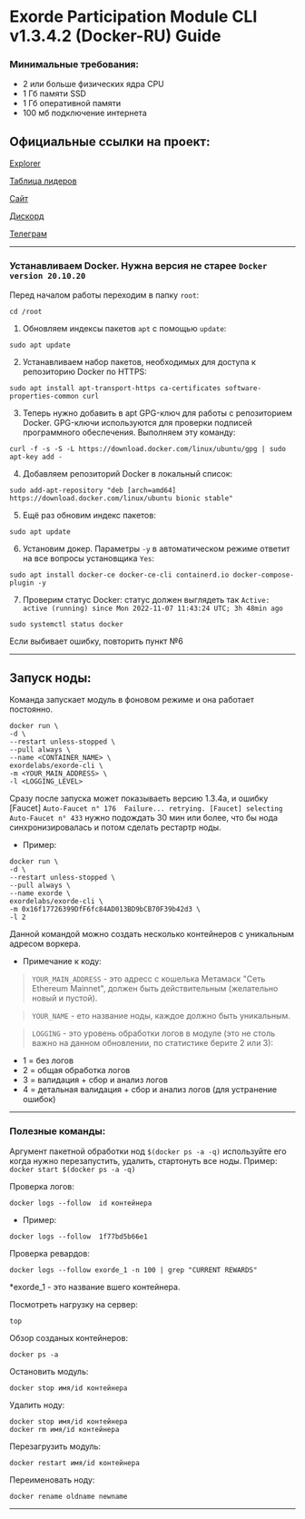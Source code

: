 # Exorde Participation Module CLI v1.3.4.2 (Docker-RU) Guide

### Минимальные требования: 

* 2 или больше физических ядра CPU 
* 1 Гб памяти SSD
* 1 Гб оперативной памяти
* 100 мб подключение интернета

## Официальные ссылки на проект:

[Еxplorer](https://explorer.exorde.network/)

[Таблица лидеров](https://explorer.exorde.network/leaderboard)

[Сайт](https://exorde.network/)

[Дискорд](https://discord.gg/y9F5Qrtk)

[Телеграм](https://t.me/exorde)

---

### Устанавливаем Docker. Нужна версия не старее `Docker version 20.10.20`

Перед началом работы переходим в папку `root`:

```
cd /root
```

1. Обновляем индексы пакетов `apt` с помощью `update`:

```
sudo apt update
```
2. Устанавливаем набор пакетов, необходимых для доступа к репозиторию Docker по HTTPS:

```
sudo apt install apt-transport-https ca-certificates software-properties-common curl 
```

3. Теперь нужно добавить в apt GPG-ключ для работы с репозиторием Docker. GPG-ключи используются для проверки подписей программного обеспечения. Выполняем эту команду:

```
curl -f -s -S -L https://download.docker.com/linux/ubuntu/gpg | sudo apt-key add -
```

4. Добавляем репозиторий Docker в локальный список:

```
sudo add-apt-repository "deb [arch=amd64] https://download.docker.com/linux/ubuntu bionic stable"
```

5. Ещё раз обновим индекс пакетов:

```
sudo apt update
```

6. Установим докер. Параметры `-y` в автоматическом режиме ответит на все вопросы установщика `Yes`:

```
sudo apt install docker-ce docker-ce-cli containerd.io docker-compose-plugin -y
```

7. Проверим статус Docker: статус должен выглядеть так `Active: active (running) since Mon 2022-11-07 11:43:24 UTC; 3h 48min ago` 

```
sudo systemctl status docker
```

Если выбивает ошибку, повторить пункт №6

---

## Запуск ноды:

Команда запускает модуль в фоновом режиме и она работает постоянно.

```
docker run \
-d \
--restart unless-stopped \
--pull always \
--name <CONTAINER_NAME> \
exordelabs/exorde-cli \
-m <YOUR_MAIN_ADDRESS> \
-l <LOGGING_LEVEL>
```

Сразу после запуска может показываеть версию 1.3.4a, и ошибку [Faucet] `Auto-Faucet n° 176  Failure... retrying. [Faucet] selecting Auto-Faucet n° 433` нужно подождать 30 мин или более, что бы нода синхронизировалась и потом сделать рестартр ноды.

* Пример:

```
docker run \
-d \
--restart unless-stopped \
--pull always \
--name exorde \
exordelabs/exorde-cli \
-m 0x16f17726399DfF6fc84AD013BD9bCB70F39b42d3 \
-l 2
```

Данной командой можно создать несколько контейнеров с уникальным адресом воркера.

* Примечание к коду:

>`YOUR_MAIN_ADDRESS` - это адресс с кошелька Метамаск "Сеть Ethereum Mainnet", должен быть действительным (желательно новый и пустой).

>`YOUR_NAME` - ето название ноды, каждое должно быть уникальным. 

>`LOGGING` - это уровень обработки логов в модуле (это не столь важно на данном обновлении, по статистике берите 2 или 3):

* 1 = без логов
* 2 = общая обработка логов
* 3 = валидация + сбор и анализ логов
* 4 = детальная валидация + сбор и анализ логов (для устранение ошибок)
---

### Полезные команды:

Аргумент пакетной обработки нод `$(docker ps -a -q)` используйте его когда нужно перезапустить, удалить, стартонуть все ноды. Пример: `docker start $(docker ps -a -q)`

Проверка логов:

```
docker logs --follow  id контейнера
```

* Пример:

```
docker logs --follow  1f77bd5b66e1
```

Проверка ревардов:

```
docker logs --follow exorde_1 -n 100 | grep "CURRENT REWARDS"
```

*exorde_1 - это название вшего контейнера.

Посмотреть нагрузку на сервер:

```
top
```

Обзор созданых контейнеров:

```
docker ps -a
```

Остановить модуль:

```
docker stop имя/id контейнера
```

Удалить ноду:

```
docker stop имя/id контейнера
docker rm имя/id контейнера
```

Перезагрузить модуль:

```
docker restart имя/id контейнера
```

Переименовать ноду:

```
docker rename oldname newname
```

---

